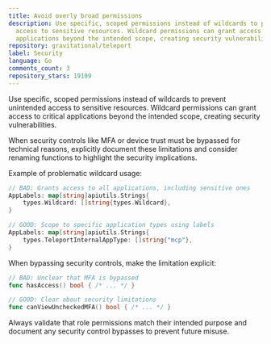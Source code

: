 ```yaml
---
title: Avoid overly broad permissions
description: Use specific, scoped permissions instead of wildcards to prevent unintended
  access to sensitive resources. Wildcard permissions can grant access to critical
  applications beyond the intended scope, creating security vulnerabilities.
repository: gravitational/teleport
label: Security
language: Go
comments_count: 3
repository_stars: 19109
---
```


Use specific, scoped permissions instead of wildcards to prevent unintended access to sensitive resources. Wildcard permissions can grant access to critical applications beyond the intended scope, creating security vulnerabilities.

When security controls like MFA or device trust must be bypassed for technical reasons, explicitly document these limitations and consider renaming functions to highlight the security implications.

Example of problematic wildcard usage:
```go
// BAD: Grants access to all applications, including sensitive ones
AppLabels: map[string]apiutils.Strings{
    types.Wildcard: []string{types.Wildcard},
}

// GOOD: Scope to specific application types using labels
AppLabels: map[string]apiutils.Strings{
    types.TeleportInternalAppType: []string{"mcp"},
}
```

When bypassing security controls, make the limitation explicit:
```go
// BAD: Unclear that MFA is bypassed
func hasAccess() bool { /* ... */ }

// GOOD: Clear about security limitations  
func canViewUncheckedMFA() bool { /* ... */ }
```

Always validate that role permissions match their intended purpose and document any security control bypasses to prevent future misuse.